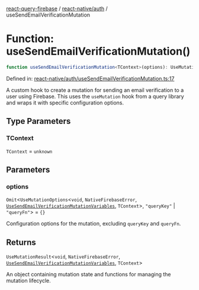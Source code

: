 [react-query-firebase](../../../modules.md) / [react-native/auth](../index.md) / useSendEmailVerificationMutation

# Function: useSendEmailVerificationMutation()

```ts
function useSendEmailVerificationMutation<TContext>(options): UseMutationResult<void, NativeFirebaseError, UseSendEmailVerificationMutationVariables, TContext>
```

Defined in: [react-native/auth/useSendEmailVerificationMutation.ts:17](https://github.com/vpishuk/react-query-firebase/blob/47ed1ecd8b83d68dd4237e8eb73f6aa6dea2c1fa/react-native/auth/useSendEmailVerificationMutation.ts#L17)

A custom hook to create a mutation for sending an email verification to a user using Firebase.
This uses the `useMutation` hook from a query library and wraps it with specific configuration options.

## Type Parameters

### TContext

`TContext` = `unknown`

## Parameters

### options

`Omit`\<`UseMutationOptions`\<`void`, `NativeFirebaseError`, [`UseSendEmailVerificationMutationVariables`](../type-aliases/UseSendEmailVerificationMutationVariables.md), `TContext`\>, `"queryKey"` \| `"queryFn"`\> = `{}`

Configuration options for the mutation, excluding `queryKey` and `queryFn`.

## Returns

`UseMutationResult`\<`void`, `NativeFirebaseError`, [`UseSendEmailVerificationMutationVariables`](../type-aliases/UseSendEmailVerificationMutationVariables.md), `TContext`\>

An object containing mutation state and functions for managing the mutation lifecycle.
